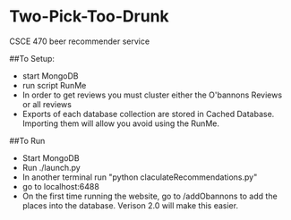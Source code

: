 Two-Pick-Too-Drunk
==================

CSCE 470 beer recommender service

##To Setup:
* start MongoDB
* run script RunMe
* In order to get reviews you must cluster either the O'bannons Reviews or all reviews
* Exports of each database collection are stored in Cached Database.  Importing them will allow you avoid using the RunMe.

##To Run
* Start MongoDB
* Run ./launch.py
* In another terminal run "python claculateRecommendations.py"
* go to localhost:6488
* On the first time running the website, go to /addObannons to add the places into the database.  Verison 2.0 will  make this easier.


